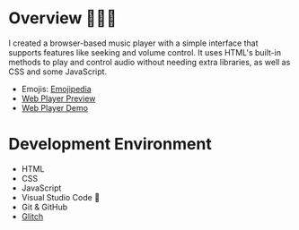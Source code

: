 # Overview 👨🏻‍💻

I created a browser-based music player with a simple interface that supports features like seeking and volume control. It uses HTML's built-in methods to play and control audio without needing extra libraries, as well as CSS and some JavaScript.


* Emojis: [Emojipedia](https://emojipedia.org/)
* [Web Player Preview](https://web-music-player-cse310.glitch.me)
* [Web Player Demo](https://youtu.be/LoNi0ly_8zI)


# Development Environment 

* HTML
* CSS
* JavaScript 
* Visual Studio Code 🔧
* Git & GitHub
* [Glitch](https://glitch.com/)
